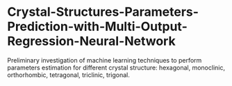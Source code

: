 # Crystal-Structures-Parameters-Prediction-with-Multi-Output-Regression-Neural-Network
Preliminary investigation of machine learning techniques to perform parameters estimation for different crystal structure: hexagonal, monoclinic, orthorhombic, tetragonal, triclinic, trigonal.
